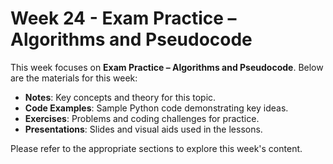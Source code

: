 
# Week 24 - Exam Practice – Algorithms and Pseudocode

This week focuses on **Exam Practice – Algorithms and Pseudocode**. Below are the materials for this week:

- **Notes**: Key concepts and theory for this topic.
- **Code Examples**: Sample Python code demonstrating key ideas.
- **Exercises**: Problems and coding challenges for practice.
- **Presentations**: Slides and visual aids used in the lessons.

Please refer to the appropriate sections to explore this week's content.
